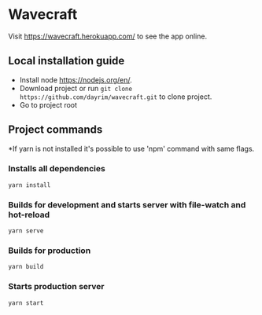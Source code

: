# Wavecraft

Visit https://wavecraft.herokuapp.com/ to see the app online. 


## Local installation guide

- Install node https://nodejs.org/en/.
- Download project or run `git clone https://github.com/dayrim/wavecraft.git` to clone project.
- Go to project root

## Project commands
*If yarn is not installed it's possible to use 'npm' command with same flags.

### Installs all dependencies
```
yarn install
```
### Builds for development and starts server with file-watch and hot-reload
```
yarn serve
```
### Builds for production
```
yarn build
```
### Starts production server
```
yarn start
```
